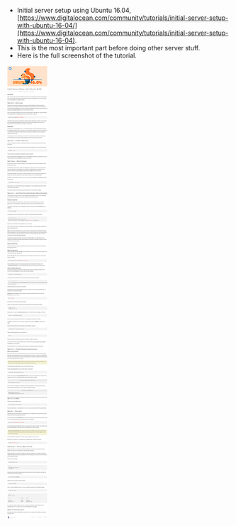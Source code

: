 * Initial server setup using Ubuntu 16.04, [https://www.digitalocean.com/community/tutorials/initial-server-setup-with-ubuntu-16-04/](https://www.digitalocean.com/community/tutorials/initial-server-setup-with-ubuntu-16-04).
* This is the most important part before doing other server stuff.
* Here is the full screenshot of the tutorial.

![./20161029-1155-cet-initial-server-setup-in-ubuntu-1604-1.png](./20161029-1155-cet-initial-server-setup-in-ubuntu-1604-1.png)